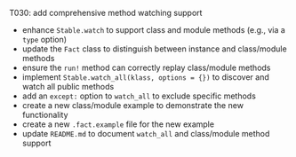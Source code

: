 
T030: add comprehensive method watching support
- enhance `Stable.watch` to support class and module methods (e.g., via a `type` option)
- update the `Fact` class to distinguish between instance and class/module methods
- ensure the `run!` method can correctly replay class/module methods
- implement `Stable.watch_all(klass, options = {})` to discover and watch all public methods
- add an `except:` option to `watch_all` to exclude specific methods
- create a new class/module example to demonstrate the new functionality
- create a new `.fact.example` file for the new example
- update `README.md` to document `watch_all` and class/module method support